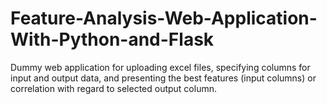 # Feature-Analysis-Web-Application-With-Python-and-Flask

Dummy web application for uploading excel files, specifying columns for input and output data, and presenting the best features (input columns) or correlation with regard to selected output column.
